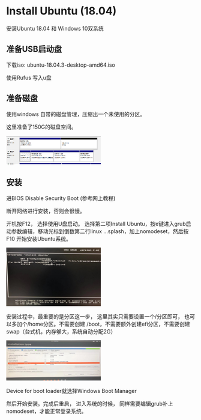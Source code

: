 # Install Ubuntu (18.04)

安装Ubuntu 18.04 和 Windows 10双系统

## 准备USB启动盘

下载iso: ubuntu-18.04.3-desktop-amd64.iso

使用Rufus 写入u盘

## 准备磁盘

使用windows 自带的磁盘管理，压缩出一个未使用的分区。

这里准备了150G的磁盘空间。

<img src="images/disk.PNG" width='50%'>


## 安装

进BIOS Disable Security Boot (参考网上教程)

断开网络进行安装，否则会很慢。

开机按F12， 选择使用U盘启动。 选择第二项Install Ubuntu，按e键进入grub启动参数编辑，移动光标到倒数第二行linux ...splash，加上nomodeset，然后按F10 开始安装Ubuntu系统。

<img src="images/grub.jpg" width='50%'>


安装过程中，最重要的是分区这一步， 这里其实只需要设置一个/分区即可， 也可以多加个/home分区。不需要创建 /boot，不需要额外创建efi分区，不需要创建swap（台式机，内存够大，系统自动分配2G）

<img src="images/diskpart.jpg" width='50%'>

Device for boot loader就选择Windows Boot Manager

然后开始安装。完成后重启， 进入系统的时候， 同样需要编辑grub补上nomodeset，才能正常登录系统。





